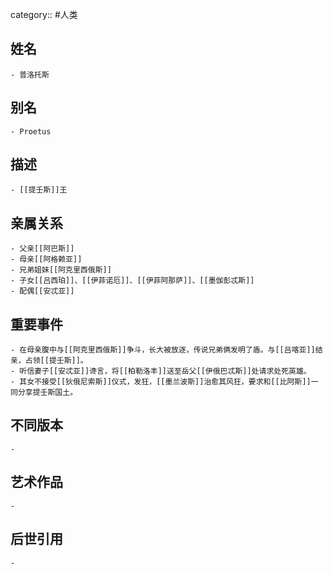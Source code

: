 category:: #人类
## 姓名
	- 普洛托斯
## 别名
	- Proetus
## 描述
	- [[提壬斯]]王
## 亲属关系
	- 父亲[[阿巴斯]]
	- 母亲[[阿格赖亚]]
	- 兄弟姐妹[[阿克里西俄斯]]
	- 子女[[吕西珀]]、[[伊菲诺厄]]、[[伊菲阿那萨]]、[[墨伽彭忒斯]]
	- 配偶[[安忒亚]]
## 重要事件
	- 在母亲腹中与[[阿克里西俄斯]]争斗，长大被放逐，传说兄弟俩发明了盾。与[[吕喀亚]]结亲，占领[[提壬斯]]。
	- 听信妻子[[安忒亚]]谗言，将[[柏勒洛丰]]送至岳父[[伊俄巴忒斯]]处请求处死英雄。
	- 其女不接受[[狄俄尼索斯]]仪式，发狂，[[墨兰波斯]]治愈其风狂，要求和[[比阿斯]]一同分享提壬斯国土。
## 不同版本
	-
## 艺术作品
	-
## 后世引用
	-
